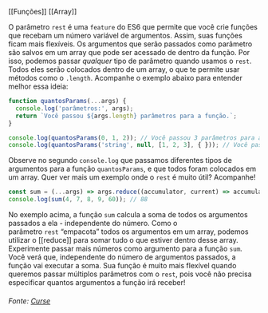 [[Funções]]
[[Array]]

O parâmetro `rest` é uma `feature` do ES6 que permite que você crie funções que recebam um número variável de argumentos. Assim, suas funções ficam mais flexíveis. Os argumentos que serão passados como parâmetro são salvos em um array que pode ser acessado de dentro da função. Por isso, podemos passar _qualquer_ tipo de parâmetro quando usamos o `rest`. Todos eles serão colocados dentro de um array, o que te permite usar métodos como o `.length`. Acompanhe o exemplo abaixo para entender melhor essa ideia:

```js
function quantosParams(...args) {
  console.log('parâmetros:', args);
  return `Você passou ${args.length} parâmetros para a função.`;
}

console.log(quantosParams(0, 1, 2)); // Você passou 3 parâmetros para a função.
console.log(quantosParams('string', null, [1, 2, 3], { })); // Você passou 4 parâmetros para a função.

```

Observe no segundo `console.log` que passamos diferentes tipos de argumentos para a função `quantosParams`, e que todos foram colocados em um array. Quer ver mais um exemplo onde o `rest` é muito útil? Acompanhe!

```js
const sum = (...args) => args.reduce((accumulator, current) => accumulator + current, 0);
console.log(sum(4, 7, 8, 9, 60)); // 88
```

No exemplo acima, a função `sum` calcula a soma de todos os argumentos passados a ela - independente do número. Como o parâmetro `rest` “empacota” todos os argumentos em um array, podemos utilizar o [[reduce]] para somar tudo o que estiver dentro desse array. Experimente passar mais números como argumento para a função `sum`. Você verá que, independente do número de argumentos passados, a função vai executar a soma. Sua função é muito mais flexível quando queremos passar múltiplos parâmetros com o `rest`, pois você não precisa especificar quantos argumentos a função irá receber!

###### Fonte: [Curse](https://app.betrybe.com/learn/course/5e938f69-6e32-43b3-9685-c936530fd326/module/fc998c60-386e-46bc-83ca-4269beb17e17/section/ccfff26d-24c9-422e-b886-6ee19f20db14/day/9f13f306-fdc8-4208-94a8-a1e20101cd21/lesson/232ca066-76d0-4786-82a7-1b2013d6cf9c)